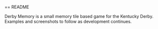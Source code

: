 == README

Derby Memory is a small memory tile based game for the Kentucky Derby. Examples and screenshots to follow as development continues.
